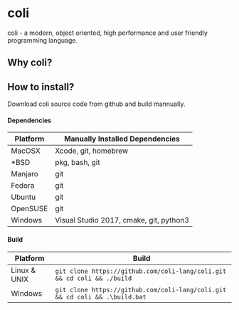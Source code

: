 # coli

coli - a modern, object oriented, high performance and user friendly programming language.

## Why coli?

## How to install?

Download coli source code from github and build mannually.

#### Dependencies

|  Platform  |  Manually Installed Dependencies                                  |
|------------|-------------------------------------------------------------------|
|  MacOSX    | Xcode, git, homebrew                                              |
|  *BSD      | pkg, bash, git                                                    |
|  Manjaro   | git                                                               |
|  Fedora    | git                                                               |
|  Ubuntu    | git                                                               |
|  OpenSUSE  | git                                                               |
|  Windows   | Visual Studio 2017, cmake, git, python3                           |

#### Build

|  Platform      |  Build                                                                          |
|----------------|---------------------------------------------------------------------------------|
|  Linux & UNIX  | `git clone https://github.com/coli-lang/coli.git && cd coli && ./build`     |
|  Windows       | `git clone https://github.com/coli-lang/coli.git && cd coli && .\build.bat` |
